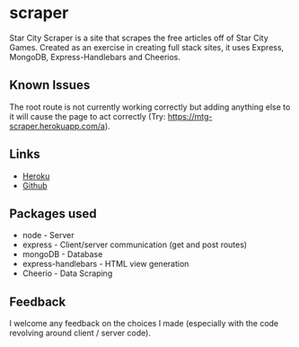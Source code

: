 # scraper

Star City Scraper is a site that scrapes the free articles off of Star City Games. Created as an exercise in creating full stack sites, it uses Express, MongoDB, Express-Handlebars and Cheerios.

## Known Issues

The root route is not currently working correctly but adding anything else to it will cause the page to act correctly (Try: https://mtg-scraper.herokuapp.com/a).

## Links

- [Heroku](https://mtg-scraper.herokuapp.com/)
- [Github](https://github.com/CPJanz/scraper)

## Packages used

- node - Server
- express - Client/server communication (get and post routes)
- mongoDB - Database
- express-handlebars - HTML view generation
- Cheerio - Data Scraping

## Feedback

I welcome any feedback on the choices I made (especially with the code revolving around client / server code).

